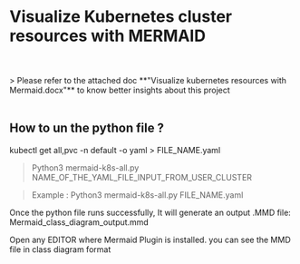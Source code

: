 # Visualize Kubernetes cluster resources with MERMAID

<br />
<br />
> Please refer to the attached doc **"Visualize kubernetes resources with Mermaid.docx"** to know better insights about this project
<br />
<br />

## How to un the python file ? ##

kubectl get all,pvc -n default -o yaml > FILE_NAME.yaml

> Python3 mermaid-k8s-all.py NAME_OF_THE_YAML_FILE_INPUT_FROM_USER_CLUSTER

> Example :   Python3 mermaid-k8s-all.py  FILE_NAME.yaml


Once the python file runs successfully, It will generate an output .MMD file: Mermaid_class_diagram_output.mmd

Open any EDITOR where Mermaid Plugin is installed. you can see the MMD file in class diagram format
